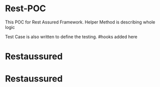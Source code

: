 # Rest-POC
This POC for Rest Assured Framework.
Helper Method is describing whole logic

Test Case is also written to define the testing.
#hooks added here
# Restaussured
# Restaussured
